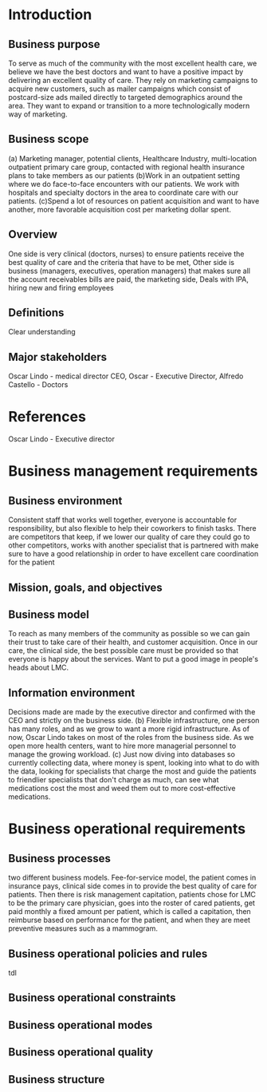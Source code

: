 # Introduction
## Business purpose
To serve as much of the community with the most excellent health care, we believe we have the best doctors and want to have a positive impact by delivering an excellent quality of care. They rely on marketing campaigns to acquire new customers, such as mailer campaigns which consist of postcard-size ads mailed directly to targeted demographics around the area. They want to expand or transition to a more technologically modern way of marketing.
## Business scope
(a) Marketing manager, potential clients, Healthcare Industry, multi-location outpatient primary care group, contacted with regional health insurance plans to take members as our patients
(b)Work in an outpatient setting where we do face-to-face encounters with our patients. We work with hospitals and specialty doctors in the area to coordinate care with our patients.
 (c)Spend a lot of resources on patient acquisition and want to have another, more favorable acquisition cost per marketing dollar spent.

## Overview
One side is very clinical (doctors, nurses) to ensure patients receive the best quality of care and the criteria that have to be met, Other side is business (managers, executives, operation managers) that makes sure all the account receivables bills are paid, the marketing side, Deals with IPA, hiring new and firing employees

## Definitions 
Clear understanding
## Major stakeholders 
Oscar Lindo - medical director CEO, Oscar - Executive Director, Alfredo Castello - Doctors
# References
Oscar Lindo - Executive director
# Business management requirements

## Business environment
Consistent staff that works well together, everyone is accountable for responsibility, but also flexible to help their coworkers to finish tasks. There are competitors that keep, if we lower our quality of care they could go to other competitors, works with another specialist that is partnered with make sure to have a good relationship in order to have excellent care coordination for the patient
## Mission, goals, and objectives

## Business model
To reach as many members of the community as possible so we can gain their trust to take care of their health, and customer acquisition. Once in our care, the clinical side, the best possible care must be provided so that everyone is happy about the services. Want to put a good image in people's heads about LMC.
## Information environment
Decisions made are made by the executive director and confirmed with the CEO and strictly on the business side.
(b) Flexible infrastructure, one person has many roles, and as we grow to want a more rigid infrastructure. As of now, Oscar Lindo takes on most of the roles from the business side. As we open more health centers, want to hire more managerial personnel to manage the growing workload.
(c) Just now diving into databases so currently collecting data, where money is spent, looking into what to do with the data, looking for specialists that charge the most and guide the patients to friendlier specialists that don't charge as much, can see what medications cost the most and weed them out to more cost-effective medications.
# Business operational requirements

## Business processes
two different business models. Fee-for-service model, the patient comes in insurance pays, clinical side comes in to provide the best quality of care for patients. Then there is risk management capitation, patients chose for LMC to be the primary care physician, goes into the roster of cared patients, get paid monthly a fixed amount per patient, which is called a capitation, then reimburse based on performance for the patient, and when they are meet preventive measures such as a mammogram. 
## Business operational policies and rules
tdl
## Business operational constraints

## Business operational modes

## Business operational quality

## Business structure
